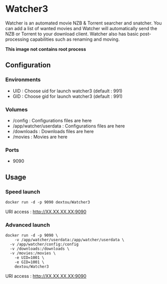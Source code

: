 # Watcher3

Watcher is an automated movie NZB & Torrent searcher and snatcher. You can add a list of wanted movies and Watcher will automatically send the NZB or Torrent to your download client. Watcher also has basic post-processing capabilities such as renaming and moving.
                                        
**This image not contains root process**

## Configuration
### Environments
* UID : Choose uid for launch watcher3 (default : 991)
* GID : Choose gid for launch watcher3 (default : 991)

### Volumes
* /config : Configurations files are here
* /app/watcher/userdata : Configurations files are here
* /downloads : Downloads files are here
* /movies : Movies are here

### Ports
* 9090

## Usage
### Speed launch
```shell
docker run -d -p 9090 dextou/Watcher3
```
URI access : http://XX.XX.XX.XX:9090

### Advanced launch
```shell
docker run -d -p 9090 \
	-v /app/watcher/userdata:/app/watcher/userdata \
  -v /app/watcher/config:/config
  -v /downloads:/downloads \
  -v /movies:/movies \
	-e UID=1001 \
	-e GID=1001 \
	dextou/Watcher3
```
URI access : http://XX.XX.XX.XX:9090

